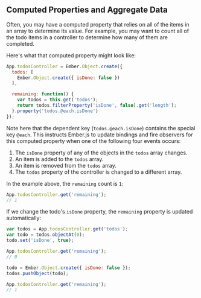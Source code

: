 ## Computed Properties and Aggregate Data

Often, you may have a computed property that relies on all of the items in an
array to determine its value. For example, you may want to count all of the
todo items in a controller to determine how many of them are completed.

Here's what that computed property might look like:

```javascript
App.todosController = Ember.Object.create({
  todos: [
    Ember.Object.create({ isDone: false })
  ],

  remaining: function() {
    var todos = this.get('todos');
    return todos.filterProperty('isDone', false).get('length');
  }.property('todos.@each.isDone')
});
```

Note here that the dependent key (`todos.@each.isDone`) contains the special
key `@each`. This instructs Ember.js to update bindings and fire observers for
this computed property when one of the following four events occurs:

1. The `isDone` property of any of the objects in the `todos` array changes.
2. An item is added to the `todos` array.
3. An item is removed from the `todos` array.
4. The `todos` property of the controller is changed to a different array.

In the example above, the `remaining` count is `1`:

```javascript
App.todosController.get('remaining');
// 1
```

If we change the todo's `isDone` property, the `remaining` property is updated
automatically:

```javascript
var todos = App.todosController.get('todos');
var todo = todos.objectAt(0);
todo.set('isDone', true);

App.todosController.get('remaining');
// 0

todo = Ember.Object.create({ isDone: false });
todos.pushObject(todo);

App.todosController.get('remaining');
// 1
```
